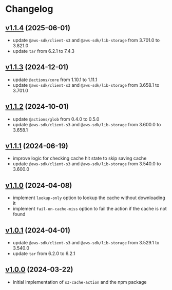 # Changelog
## [v1.1.4](https://github.com/itchyny/s3-cache-action/compare/v1.1.3..v1.1.4) (2025-06-01)
* update `@aws-sdk/client-s3` and `@aws-sdk/lib-storage` from 3.701.0 to 3.821.0
* update `tar` from 6.2.1 to 7.4.3

## [v1.1.3](https://github.com/itchyny/s3-cache-action/compare/v1.1.2..v1.1.3) (2024-12-01)
* update `@actions/core` from 1.10.1 to 1.11.1
* update `@aws-sdk/client-s3` and `@aws-sdk/lib-storage` from 3.658.1 to 3.701.0

## [v1.1.2](https://github.com/itchyny/s3-cache-action/compare/v1.1.1..v1.1.2) (2024-10-01)
* update `@actions/glob` from 0.4.0 to 0.5.0
* update `@aws-sdk/client-s3` and `@aws-sdk/lib-storage` from 3.600.0 to 3.658.1

## [v1.1.1](https://github.com/itchyny/s3-cache-action/compare/v1.1.0..v1.1.1) (2024-06-19)
* improve logic for checking cache hit state to skip saving cache
* update `@aws-sdk/client-s3` and `@aws-sdk/lib-storage` from 3.540.0 to 3.600.0

## [v1.1.0](https://github.com/itchyny/s3-cache-action/compare/v1.0.1..v1.1.0) (2024-04-08)
* implement `lookup-only` option to lookup the cache without downloading it
* implement `fail-on-cache-miss` option to fail the action if the cache is not found

## [v1.0.1](https://github.com/itchyny/s3-cache-action/compare/v1.0.0..v1.0.1) (2024-04-01)
* update `@aws-sdk/client-s3` and `@aws-sdk/lib-storage` from 3.529.1 to 3.540.0
* update `tar` from 6.2.0 to 6.2.1

## [v1.0.0](https://github.com/itchyny/s3-cache-action/compare/80e5042..v1.0.0) (2024-03-22)
* initial implementation of `s3-cache-action` and the npm package

